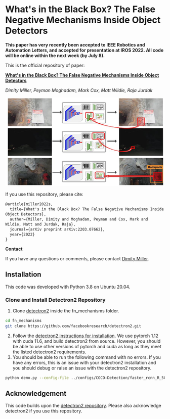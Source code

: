 # What's in the Black Box? The False Negative Mechanisms Inside Object Detectors

**This paper has very recently been accepted to IEEE Robotics and Automation Letters, and accepted for presentation at IROS 2022. All code will be online within the next week (by July 8).**

This is the official repository of paper:

**[What's in the Black Box? The False Negative Mechanisms Inside Object Detectors](https://arxiv.org/abs/2203.00807)**

*Dimity Miller, Peyman Moghadam, Mark Cox, Matt Wildie, Raja Jurdak*

<!-- ![FrontPage](images/IROSRALFrontPage.jpg) -->
<p align="center">
  <img width="600" height="281" src=images/IROSRALFrontPage.jpg>
</p>

If you use this repository, please cite:

```text
@article{miller2022s,
  title={What's in the Black Box? The False Negative Mechanisms Inside Object Detectors},
  author={Miller, Dimity and Moghadam, Peyman and Cox, Mark and Wildie, Matt and Jurdak, Raja},
  journal={arXiv preprint arXiv:2203.07662},
  year={2022}
}
```

**Contact**

If you have any questions or comments, please contact [Dimity Miller](mailto:d24.miller@qut.edu.au).

## Installation

This code was developed with Python 3.8 on Ubuntu 20.04. 

### Clone and Install Detectron2 Repository
1. Clone [detectron2](https://github.com/facebookresearch/detectron2) inside the fn_mechanisms folder.
```bash
cd fn_mechanisms
git clone https://github.com/facebookresearch/detectron2.git
```
2. Follow the [detectron2 instructions for installation](https://detectron2.readthedocs.io/en/latest/tutorials/install.html). We use pytorch 1.12 with cuda 11.6, and build detectron2 from source. However, you should be able to use other versions of pytorch and cuda as long as they meet the listed detectron2 requirements.
3. You should be able to run the following command with no errors. If you have any errors, this is an issue with your detectron2 installation and you should debug or raise an issue with the detectron2 repository.
```bash
python demo.py --config-file ../configs/COCO-Detection/faster_rcnn_R_50_FPN_3x.yaml --input images/test_im.jpg --opts MODEL.WEIGHTS https://dl.fbaipublicfiles.com/detectron2/COCO-Detection/faster_rcnn_R_50_FPN_3x/137849458/model_final_280758.pkl
```

## Acknowledgement
This code builds upon the [detectron2 repository](https://github.com/facebookresearch/detectron2). Please also acknowledge detectron2 if you use this repository.
